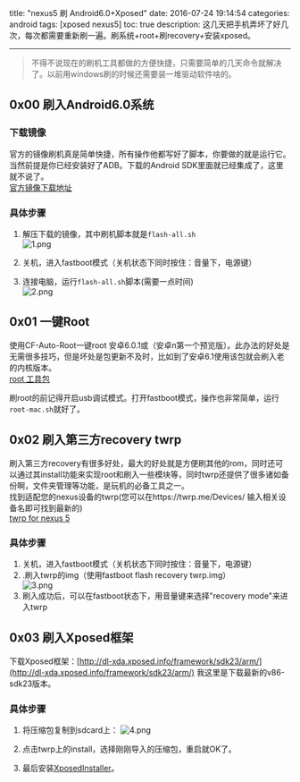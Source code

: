 title: "nexus5 刷 Android6.0+Xposed"
date: 2016-07-24 19:14:54
categories: android
tags: [xposed nexus5]
toc: true
description: 这几天把手机弄坏了好几次，每次都需要重新刷一遍。刷系统+root+刷recovery+安装xposed。

---
> 不得不说现在的刷机工具都做的方便快捷，只需要简单的几天命令就解决了。以前用windows刷的时候还需要装一堆驱动软件啥的。

## 0x00 刷入Android6.0系统
### 下载镜像
官方的镜像刷机真是简单快捷，所有操作他都写好了脚本，你要做的就是运行它。当然前提是你已经安装好了ADB。下载的Android SDK里面就已经集成了，这里就不说了。    
[官方镜像下载地址](https://developers.google.com/android/nexus/images)

### 具体步骤
1. 解压下载的镜像，其中刷机脚本就是`flash-all.sh`   
![1.png](https://gnaixx.github.io/blog_images/nexus/1.png) 

2. 关机，进入fastboot模式（关机状态下同时按住：音量下，电源键）
3. 连接电脑，运行`flash-all.sh`脚本(需要一点时间)    
![2.png](https://gnaixx.github.io/blog_images/nexus/2.png) 

## 0x01 一键Root
使用CF-Auto-Root一键root 安卓6.0.1或（安卓n第一个预览版）。此办法的好处是无需很多技巧，但是坏处是包更新不及时，比如到了安卓6.1使用该包就会刷入老的内核版本。   
[root 工具包](https://download.chainfire.eu/363/CF-Root/CF-Auto-Root/CF-Auto-Root-hammerhead-hammerhead-nexus5.zip)

刷root的前记得开启usb调试模式。打开fastboot模式，操作也非常简单，运行`root-mac.sh`就好了。

## 0x02 刷入第三方recovery twrp
刷入第三方recovery有很多好处，最大的好处就是方便刷其他的rom，同时还可以通过其install功能来实现root和刷入一些模块等，同时twrp还提供了很多诸如备份啊，文件夹管理等功能，是玩机的必备工具之一。    
找到适配您的nexus设备的twrp(您可以在https://twrp.me/Devices/ 输入相关设备名即可找到最新的)     
[twrp for nexus 5](https://dl.twrp.me/hammerhead/twrp-2.8.7.1-hammerhead.img)

### 具体步骤
1. 关机，进入fastboot模式（关机状态下同时按住：音量下，电源键）
2. .刷入twrp的img（使用fastboot flash recovery twrp.img）  
![3.png](https://gnaixx.github.io/blog_images/nexus/3.png) 
3. 刷入成功后，可以在fastboot状态下，用音量键来选择"recovery mode"来进入twrp

## 0x03 刷入Xposed框架
下载Xposed框架：[http://dl-xda.xposed.info/framework/sdk23/arm/](http://dl-xda.xposed.info/framework/sdk23/arm/)
我这里是下载最新的v86-sdk23版本。 
### 具体步骤 
1. 将压缩包复制到sdcard上：
![4.png](https://gnaixx.github.io/blog_images/nexus/4.png) 

2. 点击twrp上的install，选择刚刚导入的压缩包，重启就OK了。

3. 最后安装[XposedInstaller](http://forum.xda-developers.com/attachment.php?attachmentid=3383776&d=1435601440)。

